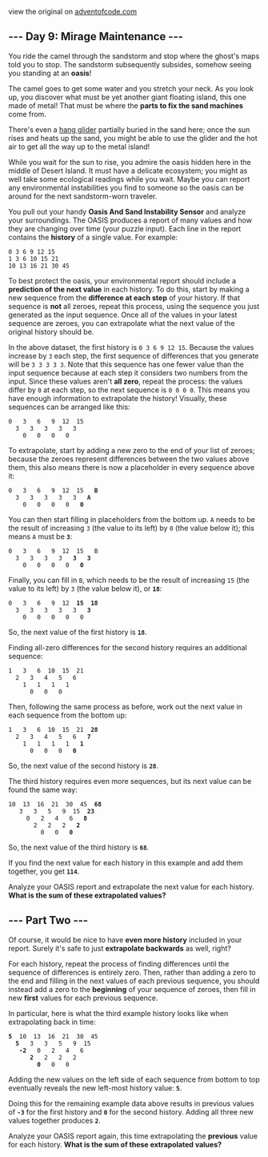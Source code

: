 view the original on <a href=https://adventofcode.com/2023/day/9>adventofcode.com</a>
<h2>--- Day 9: Mirage Maintenance ---</h2><p>You ride the camel through the sandstorm and stop where the ghost's maps told you to stop. <span title="The sound of a sandstorm slowly settling.">The sandstorm subsequently subsides, somehow seeing you standing at an <b>oasis</b>!</span></p>
<p>The camel goes to get some water and you stretch your neck. As you look up, you discover what must be yet another giant floating island, this one made of metal! That must be where the <b>parts to fix the sand machines</b> come from.</p>
<p>There's even a <a href="https://en.wikipedia.org/wiki/Hang_gliding" target="_blank">hang glider</a> partially buried in the sand here; once the sun rises and heats up the sand, you might be able to use the glider and the hot air to get all the way up to the metal island!</p>
<p>While you wait for the sun to rise, you admire the oasis hidden here in the middle of Desert Island. It must have a delicate ecosystem; you might as well take some ecological readings while you wait. Maybe you can report any environmental instabilities you find to someone so the oasis can be around for the next sandstorm-worn traveler.</p>
<p>You pull out your handy <b>Oasis And Sand Instability Sensor</b> and analyze your surroundings. The OASIS produces a report of many values and how they are changing over time (your puzzle input). Each line in the report contains the <b>history</b> of a single value. For example:</p>
<pre><code>0 3 6 9 12 15
1 3 6 10 15 21
10 13 16 21 30 45
</code></pre>
<p>To best protect the oasis, your environmental report should include a <b>prediction of the next value</b> in each history. To do this, start by making a new sequence from the <b>difference at each step</b> of your history. If that sequence is <b>not</b> all zeroes, repeat this process, using the sequence you just generated as the input sequence. Once all of the values in your latest sequence are zeroes, you can extrapolate what the next value of the original history should be.</p>
<p>In the above dataset, the first history is <code>0 3 6 9 12 15</code>. Because the values increase by <code>3</code> each step, the first sequence of differences that you generate will be <code>3 3 3 3 3</code>. Note that this sequence has one fewer value than the input sequence because at each step it considers two numbers from the input. Since these values aren't <b>all zero</b>, repeat the process: the values differ by <code>0</code> at each step, so the next sequence is <code>0 0 0 0</code>. This means you have enough information to extrapolate the history! Visually, these sequences can be arranged like this:</p>
<pre><code>0   3   6   9  12  15
  3   3   3   3   3
    0   0   0   0
</code></pre>
<p>To extrapolate, start by adding a new zero to the end of your list of zeroes; because the zeroes represent differences between the two values above them, this also means there is now a placeholder in every sequence above it:</p><p>
</p><pre><code>0   3   6   9  12  15   <b>B</b>
  3   3   3   3   3   <b>A</b>
    0   0   0   0   <b>0</b>
</code></pre>
<p>You can then start filling in placeholders from the bottom up. <code>A</code> needs to be the result of increasing <code>3</code> (the value to its left) by <code>0</code> (the value below it); this means <code>A</code> must be <code><b>3</b></code>:</p>
<pre><code>0   3   6   9  12  15   B
  3   3   3   3   <b>3</b>   <b>3</b>
    0   0   0   0   <b>0</b>
</code></pre>
<p>Finally, you can fill in <code>B</code>, which needs to be the result of increasing <code>15</code> (the value to its left) by <code>3</code> (the value below it), or <code><b>18</b></code>:</p>
<pre><code>0   3   6   9  12  <b>15</b>  <b>18</b>
  3   3   3   3   3   <b>3</b>
    0   0   0   0   0
</code></pre>
<p>So, the next value of the first history is <code><b>18</b></code>.</p>
<p>Finding all-zero differences for the second history requires an additional sequence:</p>
<pre><code>1   3   6  10  15  21
  2   3   4   5   6
    1   1   1   1
      0   0   0
</code></pre>
<p>Then, following the same process as before, work out the next value in each sequence from the bottom up:</p>
<pre><code>1   3   6  10  15  21  <b>28</b>
  2   3   4   5   6   <b>7</b>
    1   1   1   1   <b>1</b>
      0   0   0   <b>0</b>
</code></pre>
<p>So, the next value of the second history is <code><b>28</b></code>.</p>
<p>The third history requires even more sequences, but its next value can be found the same way:</p>
<pre><code>10  13  16  21  30  45  <b>68</b>
   3   3   5   9  15  <b>23</b>
     0   2   4   6   <b>8</b>
       2   2   2   <b>2</b>
         0   0   <b>0</b>
</code></pre>
<p>So, the next value of the third history is <code><b>68</b></code>.</p>
<p>If you find the next value for each history in this example and add them together, you get <code><b>114</b></code>.</p>
<p>Analyze your OASIS report and extrapolate the next value for each history. <b>What is the sum of these extrapolated values?</b></p>

<h2 id="part2">--- Part Two ---</h2><p>Of course, it would be nice to have <b>even more history</b> included in your report. Surely it's safe to just <b>extrapolate backwards</b> as well, right?</p>
<p>For each history, repeat the process of finding differences until the sequence of differences is entirely zero. Then, rather than adding a zero to the end and filling in the next values of each previous sequence, you should instead add a zero to the <b>beginning</b> of your sequence of zeroes, then fill in new <b>first</b> values for each previous sequence.</p>
<p>In particular, here is what the third example history looks like when extrapolating back in time:</p>
<pre><code><b>5</b>  10  13  16  21  30  45
  <b>5</b>   3   3   5   9  15
   <b>-2</b>   0   2   4   6
      <b>2</b>   2   2   2
        <b>0</b>   0   0
</code></pre>
<p>Adding the new values on the left side of each sequence from bottom to top eventually reveals the new left-most history value: <code><b>5</b></code>.</p>
<p>Doing this for the remaining example data above results in previous values of <code><b>-3</b></code> for the first history and <code><b>0</b></code> for the second history. Adding all three new values together produces <code><b>2</b></code>.</p>
<p>Analyze your OASIS report again, this time extrapolating the <b>previous</b> value for each history. <b>What is the sum of these extrapolated values?</b></p>

